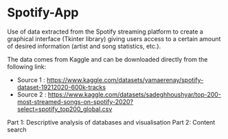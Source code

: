 # Spotify-App
Use of data extracted from the Spotify streaming platform to create a graphical interface (Tkinter library) giving users access to a certain amount of desired information (artist and song statistics, etc.).


 The data comes from Kaggle and can be downloaded directly from the following link:
- Source 1 : https://www.kaggle.com/datasets/yamaerenay/spotify-dataset-19212020-600k-tracks
- Source 2 : https://www.kaggle.com/datasets/sadeghhoushyar/top-200-most-streamed-songs-on-spotify-2020?select=spotify_top200_global.csv

Part 1: Descriptive analysis of databases and visualisation
Part 2: Content search

